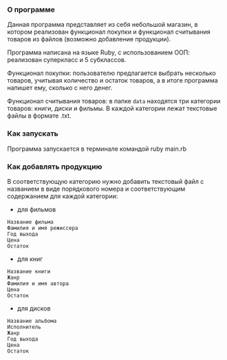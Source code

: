### О программе
Данная программа представляет из себя небольшой магазин, в котором реализован функционал покупки и функционал считывания товаров из файлов (возможно добавление продукции).

Программа написана на языке Ruby, с использованием ООП: реализован суперкласс и 5 субклассов.

Функционал покупки: пользователю предлагается выбрать несколько товаров, учитывая количество и остаток товаров, а в итоге программа напишет ему, сколько с него денег.

Функционал считывания товаров: в папке `data` находятся три категории товаров: книги, диски и фильмы. В каждой категории лежат текстовые файлы в формате .txt.

### Как запускать
Программа запускается в терминале командой ruby main.rb

### Как добавлять продукцию

В соответствующую категорию нужно добавить текстовый файл с названием в виде порядкового номера и соответствующим содержанием для каждой категории:
- для фильмов
```
Название фильма
Фамилия и имя режиссера
Год выхода
Цена
Остаток
```

- для книг
```
Название книги
Жанр
Фамилия и имя автора
Цена
Остаток
```

- для дисков
```
Название альбома
Исполнитель
Жанр
Год выхода
Цена
Остаток
```
